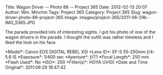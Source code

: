 Title: Wagon Driver -- Photo 88 -- Project 365
Date: 2012-02-13 20:07
Author: Wm. Minchin
Tags: Project 365
Category: Project 365
Slug: wagon-driver-photo-88-project-365
Image: images/project-365/2011-06-29b - IMG_5365.JPG

The parade provided lots of interesting sights. I got his photo of one
of the wagon drivers in the parade. I thought the outfit was rather
timeless and I liked the look on his face.

<div markdown=1 class="photo-infobox">
*Model*: Canon EOS DIGITAL REBEL XSI  
*Lens ID*: EF-S 55-250mm ƒ/4-5.6 IS  
*Exposure*: 1/400 sec  
*Aperture*: ƒ/7.1  
*Focal Length*: 250 mm  
*Flash Used*: No  
*ISO*: 200  
*Filter(s)*: HOYA UV(0)  
*Date and Time Original*: 2011:06:29 18:47:42
</div>

